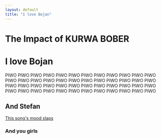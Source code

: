 ```yaml
---
layout: default
title: "I love Bojan"
---
```

<div class="story-header">
    <h1>The Impact of KURWA BOBER</h1>
</div>

# I love Bojan
PIWO PIWO PIWO PIWO PIWO PIWO PIWO PIWO PIWO PIWO PIWO PIWO PIWO PIWO PIWO PIWO PIWO PIWO PIWO PIWO PIWO PIWO PIWO PIWO PIWO PIWO PIWO PIWO PIWO PIWO PIWO PIWO PIWO PIWO PIWO PIWO PIWO PIWO PIWO PIWO PIWO PIWO PIWO PIWO PIWO PIWO PIWO PIWO

## And Stefan 

[This song's mood slaps](https://youtu.be/AUHDbzCVK1E?si=9jNx17OTC5X39hu6)
### And you girls

<div id="myPlot" style="width:100%;height:400px;"></div>
<script>
    var trace1 = {
        x: [1, 2, 3, 4],
        y: [10, 15, 13, 17],
        type: 'scatter'
    };

    var layout = {
        title: 'Relation of piwo to happiness',
        xaxis: {
            title: 'Piwo',
        },
        yaxis: {
            title: 'Happiness'
        }
    };

    Plotly.newPlot('myPlot', [trace1], layout);
</script>